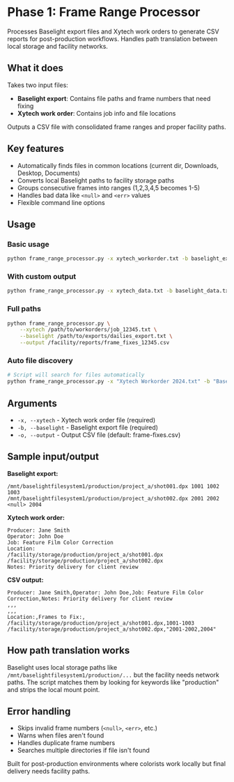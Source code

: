 # Phase 1: Frame Range Processor

Processes Baselight export files and Xytech work orders to generate CSV reports for post-production workflows. Handles path translation between local storage and facility networks.

## What it does

Takes two input files:
- **Baselight export**: Contains file paths and frame numbers that need fixing
- **Xytech work order**: Contains job info and file locations

Outputs a CSV file with consolidated frame ranges and proper facility paths.

## Key features

- Automatically finds files in common locations (current dir, Downloads, Desktop, Documents)
- Converts local Baselight paths to facility storage paths  
- Groups consecutive frames into ranges (1,2,3,4,5 becomes 1-5)
- Handles bad data like `<null>` and `<err>` values
- Flexible command line options

## Usage

### Basic usage
```bash
python frame_range_processor.py -x xytech_workorder.txt -b baselight_export.txt
```

### With custom output
```bash
python frame_range_processor.py -x xytech_data.txt -b baselight_data.txt -o my_report.csv
```

### Full paths
```bash
python frame_range_processor.py \
    --xytech /path/to/workorders/job_12345.txt \
    --baselight /path/to/exports/dailies_export.txt \
    --output /facility/reports/frame_fixes_12345.csv
```

### Auto file discovery
```bash
# Script will search for files automatically
python frame_range_processor.py -x "Xytech Workorder 2024.txt" -b "Baselight Export.txt"
```

## Arguments

- `-x, --xytech` - Xytech work order file (required)
- `-b, --baselight` - Baselight export file (required)  
- `-o, --output` - Output CSV file (default: frame-fixes.csv)

## Sample input/output

**Baselight export:**
```
/mnt/baselightfilesystem1/production/project_a/shot001.dpx 1001 1002 1003
/mnt/baselightfilesystem1/production/project_a/shot002.dpx 2001 2002 <null> 2004
```

**Xytech work order:**
```
Producer: Jane Smith  
Operator: John Doe
Job: Feature Film Color Correction
Location:
/facility/storage/production/project_a/shot001.dpx
/facility/storage/production/project_a/shot002.dpx
Notes: Priority delivery for client review
```

**CSV output:**
```csv
Producer: Jane Smith,Operator: John Doe,Job: Feature Film Color Correction,Notes: Priority delivery for client review
,,,
,,,
Location:,Frames to Fix:,
/facility/storage/production/project_a/shot001.dpx,1001-1003
/facility/storage/production/project_a/shot002.dpx,"2001-2002,2004"
```

## How path translation works

Baselight uses local storage paths like `/mnt/baselightfilesystem1/production/...` but the facility needs network paths. The script matches them by looking for keywords like "production" and strips the local mount point.

## Error handling

- Skips invalid frame numbers (`<null>`, `<err>`, etc.)
- Warns when files aren't found
- Handles duplicate frame numbers
- Searches multiple directories if file isn't found

Built for post-production environments where colorists work locally but final delivery needs facility paths.
